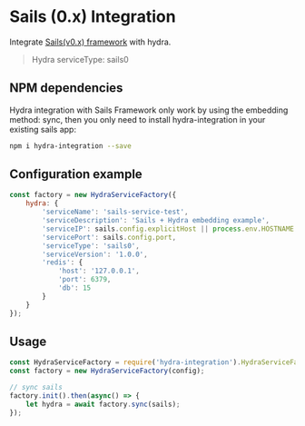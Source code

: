 # Sails (0.x) Integration
Integrate [Sails(v0.x) framework](http://sailsjs.com/) with hydra.
> Hydra serviceType: sails0

## NPM dependencies
Hydra integration with Sails Framework only work by using the embedding method: sync, then you only need to install hydra-integration in your existing sails app:
```bash
npm i hydra-integration --save
```

## Configuration example
```js
const factory = new HydraServiceFactory({
    hydra: {
        'serviceName': 'sails-service-test',
        'serviceDescription': 'Sails + Hydra embedding example',
        'serviceIP': sails.config.explicitHost || process.env.HOSTNAME || '127.0.0.1',
        'servicePort': sails.config.port,
        'serviceType': 'sails0',
        'serviceVersion': '1.0.0',
        'redis': {
            'host': '127.0.0.1',
            'port': 6379,
            'db': 15
        }
    }
});
```

## Usage
```js
const HydraServiceFactory = require('hydra-integration').HydraServiceFactory;
const factory = new HydraServiceFactory(config);

// sync sails
factory.init().then(async() => {
    let hydra = await factory.sync(sails);
});
```
